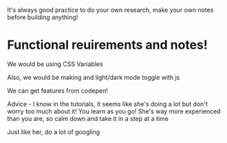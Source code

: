 It's always good practice to do your own research, make your own notes before building anything!

# Functional reuirements and notes! 

We would be using CSS Variables

Also, we would be making and light/dark mode toggle with js

We can get features from codepen!

Advice - I know in the tutorials, it seems like she's doing a lot but don't worry too much about it! You learn as you go! She's way more experienced than you are, so calm down and take it in a step at a time

Just like her, do a lot of googling